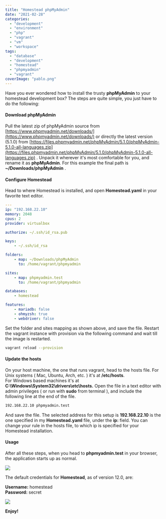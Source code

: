 ```yaml
---
title: "Homestead phpMyAdmin"
date: "2021-02-28"
categories: 
  - "development"
  - "environment"
  - "php"
  - "vagrant"
  - "vm"
  - "workspace"
tags: 
  - "database"
  - "development"
  - "homestead"
  - "phpmyadmin"
  - "vagrant"
coverImage: "pablo.png"
---
```


Have you ever wondered how to install the trusty **phpMyAdmin** to your homestead development box? The steps are quite simple, you just have to do the following:

#### Download phpMyAdmin

Pull the latest zip of phpMyAdmin source from [https://www.phpmyadmin.net/downloads/](https://www.phpmyadmin.net/downloads/) or directly the latest version (5.1.0) from [https://files.phpmyadmin.net/phpMyAdmin/5.1.0/phpMyAdmin-5.1.0-all-languages.zip](https://files.phpmyadmin.net/phpMyAdmin/5.1.0/phpMyAdmin-5.1.0-all-languages.zip) . Unpack it wherever it's most comfortable for you, and rename it as **phpMyAdmin**. For this example the final path is **~/Downloads/phpMyAdmin** .

#### Configure Homestead

Head to where Homestead is installed, and open **Homestead.yaml** in your favorite text editor.

```yaml
---
ip: "192.168.22.10"
memory: 2048
cpus: 2
provider: virtualbox

authorize: ~/.ssh/id_rsa.pub

keys:
    - ~/.ssh/id_rsa

folders:
    - map: ~/Downloads/phpMyAdmin
      to: /home/vagrant/phpmyadmin

sites:
    - map: phpmyadmin.test
      to: /home/vagrant/phpmyadmin

databases:
    - homestead

features:
    - mariadb: false
    - ohmyzsh: true
    - webdriver: false
```

Set the folder and sites mapping as shown above, and save the file. Restart the vagrant instance with provision via the following command and wait till the image is restarted.

```bash
vagrant reload --provision
```

#### Update the hosts

On your host machine, the one that runs vagrant, head to the hosts file. For Unix systems ( Mac, Ubuntu, Arch, etc. ) it's at **/etc/hosts**.  
For Windows based machines it's at **C:\\Windows\\System32\\drivers\\etc\\hosts.** Open the file in a text editor with admin privileges ( or run with **sudo** from terminal ), and include the following line at the end of the file.  

```bash
192.168.22.10 phpmyadmin.test
```

And save the file. The selected address for this setup is **192.168.22.10** is the one specified in my **Homestead.yaml** file, under the **ip:** field. You can change your rule in the hosts file, to which ip is specified for your Homestead installation.

#### Usage

After all these steps, when you head to **phpmyadmin.test** in your browser, the application starts up as normal.

![](/images/homestead-phpmyadmin/Screen-Shot-2021-02-28-at-11.58.41-1024x796.png)

The default credentials for **Homestead**, as of version 12.0, are:

**Username:** homestead  
**Password:** secret

![](/images/homestead-phpmyadmin/Screen-Shot-2021-02-28-at-12.04.14-1024x758.png)

**Enjoy!**
